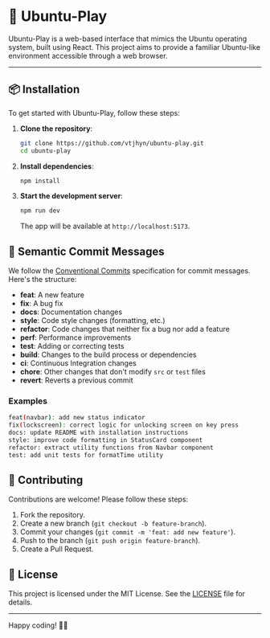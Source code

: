 # 🌟 Ubuntu-Play

Ubuntu-Play is a web-based interface that mimics the Ubuntu operating system, built using React. This project aims to provide a familiar Ubuntu-like environment accessible through a web browser.

---

## 📦 Installation

To get started with Ubuntu-Play, follow these steps:

1. **Clone the repository**:
   ```bash
   git clone https://github.com/vtjhyn/ubuntu-play.git
   cd ubuntu-play
   ```

2. **Install dependencies**:
   ```bash
   npm install
   ```

3. **Start the development server**:
   ```bash
   npm run dev
   ```

   The app will be available at `http://localhost:5173`.

## 📝 Semantic Commit Messages

We follow the [Conventional Commits](https://www.conventionalcommits.org/en/v1.0.0/) specification for commit messages. Here's the structure:

- **feat**: A new feature
- **fix**: A bug fix
- **docs**: Documentation changes
- **style**: Code style changes (formatting, etc.)
- **refactor**: Code changes that neither fix a bug nor add a feature
- **perf**: Performance improvements
- **test**: Adding or correcting tests
- **build**: Changes to the build process or dependencies
- **ci**: Continuous Integration changes
- **chore**: Other changes that don't modify `src` or `test` files
- **revert**: Reverts a previous commit

### Examples

```bash
feat(navbar): add new status indicator
fix(lockscreen): correct logic for unlocking screen on key press
docs: update README with installation instructions
style: improve code formatting in StatusCard component
refactor: extract utility functions from Navbar component
test: add unit tests for formatTime utility
```

## 🌈 Contributing

Contributions are welcome! Please follow these steps:

1. Fork the repository.
2. Create a new branch (`git checkout -b feature-branch`).
3. Commit your changes (`git commit -m 'feat: add new feature'`).
4. Push to the branch (`git push origin feature-branch`).
5. Create a Pull Request.

## 📜 License

This project is licensed under the MIT License. See the [LICENSE](LICENSE) file for details.

---

Happy coding! 🚀✨
